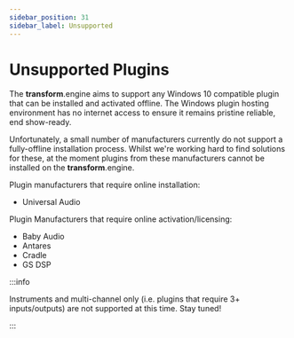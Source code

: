 ```yaml
---
sidebar_position: 31
sidebar_label: Unsupported
---
```


# Unsupported Plugins

The **transform**.engine aims to support any Windows 10 compatible plugin that can be installed and
activated offline. The Windows plugin hosting environment has no internet access to ensure it
remains pristine reliable, end show-ready.

Unfortunately, a small number of manufacturers currently do not support a fully-offline installation
process. Whilst we're working hard to find solutions for these, at the moment plugins from these
manufacturers cannot be installed on the **transform**.engine.

Plugin manufacturers that require online installation:

- Universal Audio

Plugin Manufacturers that require online activation/licensing:

- Baby Audio
- Antares
- Cradle
- GS DSP

:::info

Instruments and multi-channel only (i.e. plugins that require 3+ inputs/outputs) are not supported at this time. Stay tuned!

:::
